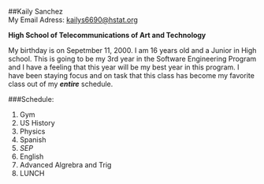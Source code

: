##Kaily Sanchez  
My Email Adress: [kailys6690@hstat.org](https://mail.google.com/mail/u/0/#inbox?compose=157d09bf57e47fd2)

**High School of Telecommunications of Art and Technology**

My birthday is on Sepetmber 11, 2000. I am 16 years old and a Junior in High school. This is going to be my 3rd year in the Software Engineering Program and I have a feeling that this year will be my best year in this program. I have been staying focus and on task that this class has become my favorite class out of my **_entire_** schedule.  

###Schedule:  
1. Gym
2. US History
3. Physics
4. Spanish
5. _SEP_
6. English
7. Advanced Algrebra and Trig
8. LUNCH
